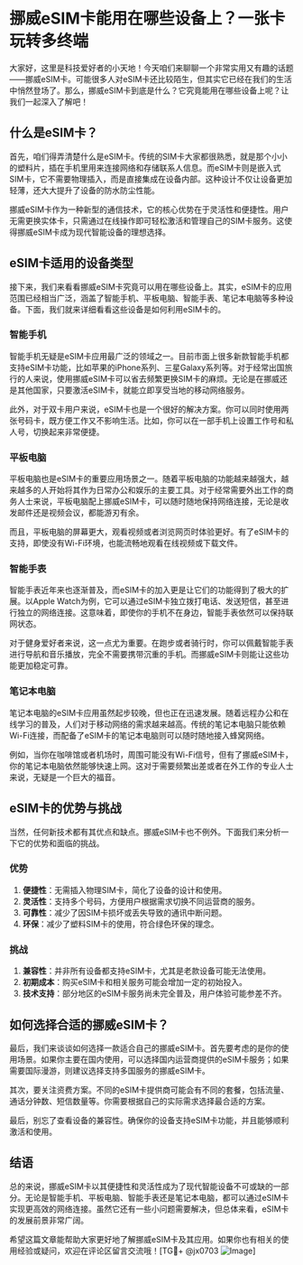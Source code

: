 # 挪威eSIM卡能用在哪些设备上？一张卡玩转多终端

大家好，这里是科技爱好者的小天地！今天咱们来聊聊一个非常实用又有趣的话题——挪威eSIM卡。可能很多人对eSIM卡还比较陌生，但其实它已经在我们的生活中悄然登场了。那么，挪威eSIM卡到底是什么？它究竟能用在哪些设备上呢？让我们一起深入了解吧！

## 什么是eSIM卡？

首先，咱们得弄清楚什么是eSIM卡。传统的SIM卡大家都很熟悉，就是那个小小的塑料片，插在手机里用来连接网络和存储联系人信息。而eSIM卡则是嵌入式SIM卡，它不需要物理插入，而是直接集成在设备内部。这种设计不仅让设备更加轻薄，还大大提升了设备的防水防尘性能。

挪威eSIM卡作为一种新型的通信技术，它的核心优势在于灵活性和便捷性。用户无需更换实体卡，只需通过在线操作即可轻松激活和管理自己的SIM卡服务。这使得挪威eSIM卡成为现代智能设备的理想选择。

## eSIM卡适用的设备类型

接下来，我们来看看挪威eSIM卡究竟可以用在哪些设备上。其实，eSIM卡的应用范围已经相当广泛，涵盖了智能手机、平板电脑、智能手表、笔记本电脑等多种设备。下面，我们就来详细看看这些设备是如何利用eSIM卡的。

### 智能手机

智能手机无疑是eSIM卡应用最广泛的领域之一。目前市面上很多新款智能手机都支持eSIM卡功能，比如苹果的iPhone系列、三星Galaxy系列等。对于经常出国旅行的人来说，使用挪威eSIM卡可以省去频繁更换SIM卡的麻烦。无论是在挪威还是其他国家，只要激活eSIM卡，就能立即享受当地的移动网络服务。

此外，对于双卡用户来说，eSIM卡也是一个很好的解决方案。你可以同时使用两张号码卡，既方便工作又不影响生活。比如，你可以在一部手机上设置工作号和私人号，切换起来非常便捷。

### 平板电脑

平板电脑也是eSIM卡的重要应用场景之一。随着平板电脑的功能越来越强大，越来越多的人开始将其作为日常办公和娱乐的主要工具。对于经常需要外出工作的商务人士来说，平板电脑配上挪威eSIM卡，可以随时随地保持网络连接，无论是收发邮件还是视频会议，都能游刃有余。

而且，平板电脑的屏幕更大，观看视频或者浏览网页时体验更好。有了eSIM卡的支持，即使没有Wi-Fi环境，也能流畅地观看在线视频或下载文件。

### 智能手表

智能手表近年来也逐渐普及，而eSIM卡的加入更是让它们的功能得到了极大的扩展。以Apple Watch为例，它可以通过eSIM卡独立拨打电话、发送短信，甚至进行独立的网络连接。这意味着，即使你的手机不在身边，智能手表依然可以保持联网状态。

对于健身爱好者来说，这一点尤为重要。在跑步或者骑行时，你可以佩戴智能手表进行导航和音乐播放，完全不需要携带沉重的手机。而挪威eSIM卡则能让这些功能更加稳定可靠。

### 笔记本电脑

笔记本电脑的eSIM卡应用虽然起步较晚，但也正在迅速发展。随着远程办公和在线学习的普及，人们对于移动网络的需求越来越高。传统的笔记本电脑只能依赖Wi-Fi连接，而配备了eSIM卡的笔记本电脑则可以随时随地接入蜂窝网络。

例如，当你在咖啡馆或者机场时，周围可能没有Wi-Fi信号，但有了挪威eSIM卡，你的笔记本电脑依然能够快速上网。这对于需要频繁出差或者在外工作的专业人士来说，无疑是一个巨大的福音。

## eSIM卡的优势与挑战

当然，任何新技术都有其优点和缺点。挪威eSIM卡也不例外。下面我们来分析一下它的优势和面临的挑战。

### 优势

1. **便捷性**：无需插入物理SIM卡，简化了设备的设计和使用。
2. **灵活性**：支持多个号码，方便用户根据需求切换不同运营商的服务。
3. **可靠性**：减少了因SIM卡损坏或丢失导致的通讯中断问题。
4. **环保**：减少了塑料SIM卡的使用，符合绿色环保的理念。

### 挑战

1. **兼容性**：并非所有设备都支持eSIM卡，尤其是老款设备可能无法使用。
2. **初期成本**：购买eSIM卡和相关服务可能会增加一定的初始投入。
3. **技术支持**：部分地区的eSIM卡服务尚未完全普及，用户体验可能参差不齐。

## 如何选择合适的挪威eSIM卡？

最后，我们来谈谈如何选择一款适合自己的挪威eSIM卡。首先要考虑的是你的使用场景。如果你主要在国内使用，可以选择国内运营商提供的eSIM卡服务；如果需要国际漫游，则建议选择支持多国服务的挪威eSIM卡。

其次，要关注资费方案。不同的eSIM卡提供商可能会有不同的套餐，包括流量、通话分钟数、短信数量等。你需要根据自己的实际需求选择最合适的方案。

最后，别忘了查看设备的兼容性。确保你的设备支持eSIM卡功能，并且能够顺利激活和使用。

## 结语

总的来说，挪威eSIM卡以其便捷性和灵活性成为了现代智能设备不可或缺的一部分。无论是智能手机、平板电脑、智能手表还是笔记本电脑，都可以通过eSIM卡实现更高效的网络连接。虽然它还有一些小问题需要解决，但总体来看，eSIM卡的发展前景非常广阔。

希望这篇文章能帮助大家更好地了解挪威eSIM卡及其应用。如果你也有相关的使用经验或疑问，欢迎在评论区留言交流哦！[TG💪+ @jx0703 ![Image](https://github.com/user-attachments/assets/dbca1d08-cadb-493c-b0ec-ad6f7a83f270)]
